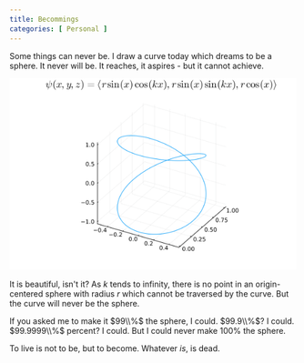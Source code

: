 ```yaml
---
title: Becommings
categories: [ Personal ]
---
```


Some things can never be. I draw a curve today which dreams to be a sphere. It
never will be. It reaches, it aspires - but it cannot achieve. 

<p align="center">
  <img src="../Images/sphere.gif">
</p>

It is beautiful, isn't it? As $k$ tends to infinity, there is no point in an
origin-centered sphere with radius $r$ which cannot be traversed by the curve.
But the curve will never be the sphere.

If you asked me to make it $99\\%$ the sphere, I could. $99.9\\%$? I could.
$99.9999\\%$ percent? I could. But I could never make $100\%$ the sphere.

To live is not to be, but to become. Whatever *is*, is dead.
